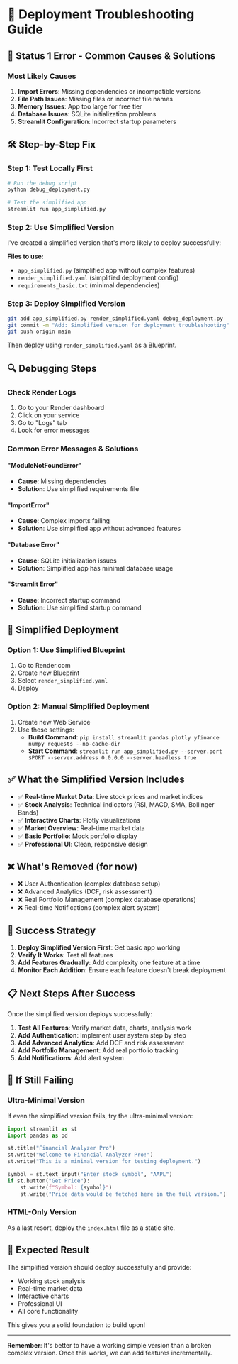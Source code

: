 # 🔧 Deployment Troubleshooting Guide

## 🚨 **Status 1 Error - Common Causes & Solutions**

### **Most Likely Causes**

1. **Import Errors**: Missing dependencies or incompatible versions
2. **File Path Issues**: Missing files or incorrect file names
3. **Memory Issues**: App too large for free tier
4. **Database Issues**: SQLite initialization problems
5. **Streamlit Configuration**: Incorrect startup parameters

## 🛠️ **Step-by-Step Fix**

### **Step 1: Test Locally First**
```bash
# Run the debug script
python debug_deployment.py

# Test the simplified app
streamlit run app_simplified.py
```

### **Step 2: Use Simplified Version**
I've created a simplified version that's more likely to deploy successfully:

**Files to use:**
- `app_simplified.py` (simplified app without complex features)
- `render_simplified.yaml` (simplified deployment config)
- `requirements_basic.txt` (minimal dependencies)

### **Step 3: Deploy Simplified Version**
```bash
git add app_simplified.py render_simplified.yaml debug_deployment.py
git commit -m "Add: Simplified version for deployment troubleshooting"
git push origin main
```

Then deploy using `render_simplified.yaml` as a Blueprint.

## 🔍 **Debugging Steps**

### **Check Render Logs**
1. Go to your Render dashboard
2. Click on your service
3. Go to "Logs" tab
4. Look for error messages

### **Common Error Messages & Solutions**

#### **"ModuleNotFoundError"**
- **Cause**: Missing dependencies
- **Solution**: Use simplified requirements file

#### **"ImportError"**
- **Cause**: Complex imports failing
- **Solution**: Use simplified app without advanced features

#### **"Database Error"**
- **Cause**: SQLite initialization issues
- **Solution**: Simplified app has minimal database usage

#### **"Streamlit Error"**
- **Cause**: Incorrect startup command
- **Solution**: Use simplified startup command

## 🚀 **Simplified Deployment**

### **Option 1: Use Simplified Blueprint**
1. Go to Render.com
2. Create new Blueprint
3. Select `render_simplified.yaml`
4. Deploy

### **Option 2: Manual Simplified Deployment**
1. Create new Web Service
2. Use these settings:
   - **Build Command**: `pip install streamlit pandas plotly yfinance numpy requests --no-cache-dir`
   - **Start Command**: `streamlit run app_simplified.py --server.port $PORT --server.address 0.0.0.0 --server.headless true`

## ✅ **What the Simplified Version Includes**

- ✅ **Real-time Market Data**: Live stock prices and market indices
- ✅ **Stock Analysis**: Technical indicators (RSI, MACD, SMA, Bollinger Bands)
- ✅ **Interactive Charts**: Plotly visualizations
- ✅ **Market Overview**: Real-time market data
- ✅ **Basic Portfolio**: Mock portfolio display
- ✅ **Professional UI**: Clean, responsive design

## ❌ **What's Removed (for now)**

- ❌ User Authentication (complex database setup)
- ❌ Advanced Analytics (DCF, risk assessment)
- ❌ Real Portfolio Management (complex database operations)
- ❌ Real-time Notifications (complex alert system)

## 🎯 **Success Strategy**

1. **Deploy Simplified Version First**: Get basic app working
2. **Verify It Works**: Test all features
3. **Add Features Gradually**: Add complexity one feature at a time
4. **Monitor Each Addition**: Ensure each feature doesn't break deployment

## 📋 **Next Steps After Success**

Once the simplified version deploys successfully:

1. **Test All Features**: Verify market data, charts, analysis work
2. **Add Authentication**: Implement user system step by step
3. **Add Advanced Analytics**: Add DCF and risk assessment
4. **Add Portfolio Management**: Add real portfolio tracking
5. **Add Notifications**: Add alert system

## 🔧 **If Still Failing**

### **Ultra-Minimal Version**
If even the simplified version fails, try the ultra-minimal version:

```python
import streamlit as st
import pandas as pd

st.title("Financial Analyzer Pro")
st.write("Welcome to Financial Analyzer Pro!")
st.write("This is a minimal version for testing deployment.")

symbol = st.text_input("Enter stock symbol", "AAPL")
if st.button("Get Price"):
    st.write(f"Symbol: {symbol}")
    st.write("Price data would be fetched here in the full version.")
```

### **HTML-Only Version**
As a last resort, deploy the `index.html` file as a static site.

## 🎉 **Expected Result**

The simplified version should deploy successfully and provide:
- Working stock analysis
- Real-time market data
- Interactive charts
- Professional UI
- All core functionality

This gives you a solid foundation to build upon!

---

**Remember**: It's better to have a working simple version than a broken complex version. Once this works, we can add features incrementally.

